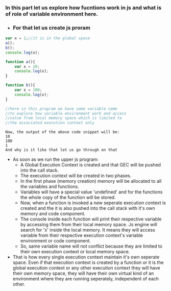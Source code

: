 ### In this part let us explore how fucntions work in js and what is of role of variable environment here.

- ### For that let us create js proram

```js
var x = 1;//it is in the global space
a();
b();
console.log(x);

function a(){
    var x = 10;
    console.log(x);
}

function b(){
    var x = 100;
    console.log(x);
}

//here in this program we have same variable name
//to explore how variable environment work and access
//value from local memory space which is limited to
//the associated execution context only
```
```
Now, the output of the above code snippet will be:
10
100
1
And why is it like that let us go through on that
```

- As soon as we run the upper js program:
    - A Global Execution Context is created and that GEC will be pushed into the call stack.
    - The execution context will be created in two phases.
    - In the first phase (memory creation) memory will be allocated to all the variables and functions.
    - Variables will have a special value 'undefined' and for the functions the whole copy of the function will be stored.
    - Now, when a function is invoked a new seperate execution context is created and the it is also pushed into the call stack with it's own memory and code component.
    - The console inside each function will print their respective variable by accessing them from their local memory space. Js engine will search for 'x' inside the local memory. It means they will access variable from their respective execution context's variable environment or code component.
    - So, same variable name will not conflict because they are limited to their own execution context or local memory space.
- That is how every single execution context maintain it's own seperate space. Even if that execution context is created by a function or it is the global execution context or any other execution context they will have their own memory space, they will have their own virtual kind of an environment where they are running seperately, independent of each other.